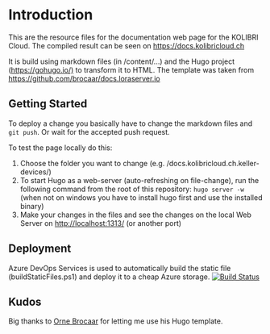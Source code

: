 # Introduction

This are the resource files for the documentation web page for the KOLIBRI Cloud. The compiled result can be seen on <https://docs.kolibricloud.ch>

It is build using markdown files (in /content/...) and the Hugo project (<https://gohugo.io/)> to transform it to HTML.
The template was taken from <https://github.com/brocaar/docs.loraserver.io>

## Getting Started

To deploy a change you basically have to change the markdown files and `git push`. Or wait for the accepted push request.

To test the page locally do this:

1. Choose the folder you want to change (e.g. /docs.kolibricloud.ch.keller-devices/)
2. To start Hugo as a web-server (auto-refreshing on file-change), run the following command from the root of this repository: `hugo server -w` (when not on windows you have to install hugo first and use the installed binary)
3. Make your changes in the files and see the changes on the local Web Server on <http://localhost:1313/> (or another port)

## Deployment

Azure DevOps Services is used to automatically build the static file (buildStaticFiles.ps1) and deploy it to a cheap Azure storage.
[![Build Status](https://kellerdruck.visualstudio.com/Keller%20Cloud/_apis/build/status/Documentation%20-%20CI)](https://kellerdruck.visualstudio.com/Keller%20Cloud/_build/latest?definitionId=27)

## Kudos

Big thanks to [Orne Brocaar](https://github.com/brocaar) for letting me use his Hugo template.
